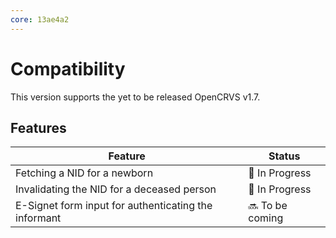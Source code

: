 ```yaml
---
core: 13ae4a2
---
```


# Compatibility

This version supports the yet to be released OpenCRVS v1.7.

## Features

| Feature                                              | Status          |
| ---------------------------------------------------- | --------------- |
| Fetching a NID for a newborn                         | 🚧 In Progress  |
| Invalidating the NID for a deceased person           | 🚧 In Progress  |
| E-Signet form input for authenticating the informant | 🔜 To be coming |
